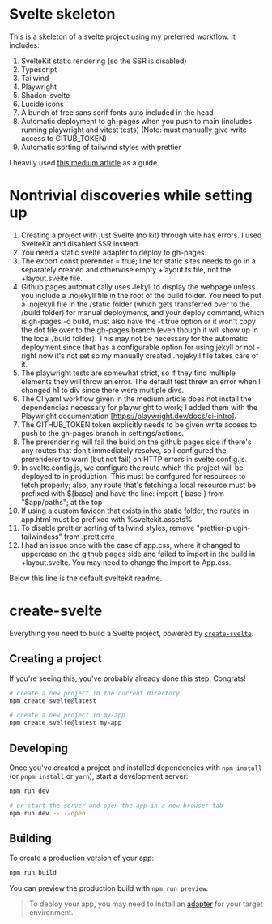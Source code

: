 # Svelte skeleton

This is a skeleton of a svelte project using my preferred workflow. It includes:
1. SvelteKit static rendering (so the SSR is disabled)
2. Typescript
3. Tailwind
4. Playwright
5. Shadcn-svelte
6. Lucide icons
7. A bunch of free sans serif fonts auto included in the head
8. Automatic deployment to gh-pages when you push to main (includes running playwright and vitest tests) (Note: must manually give write access to GITUB_TOKEN)
9. Automatic sorting of tailwind styles with prettier

I heavily used [this medium article](https://medium.com/front-end-weekly/ci-cd-with-github-actions-to-deploy-on-github-pages-73e225f8f131) as a guide.

# Nontrivial discoveries while setting up
1. Creating a project with just Svelte (no kit) through vite has errors. I used SvelteKit and disabled SSR instead.
2. You need a static svelte adapter to deploy to gh-pages.
3. The export const prerender = true; line for static sites needs to go in a separately created and otherwise empty +layout.ts file, not the +layout.svelte file.
4. Github pages automatically uses Jekyll to display the webpage unless you include a .nojekyll file in the root of the build folder. You need to put a .nojekyll file in the /static folder (which gets transferred over to the /build folder) for manual deployments, and your deploy command, which is gh-pages -d build, must also have the -t true option or it won't copy the dot file over to the gh-pages branch (even though it will show up in the local /build folder). This may not be necessary for the automatic deployment since that has a configurable option for using jekyll or not - right now it's not set so my manually created .nojekyll file takes care of it.
5. The playwright tests are somewhat strict, so if they find multiple elements they will throw an error. The default test threw an error when I changed h1 to div since there were multiple divs.
6. The CI yaml workflow given in the medium article does not install the dependencies necessary for playwright to work; I added them with the Playwright documentation [https://playwright.dev/docs/ci-intro].
7. The GITHUB_TOKEN token explicitly needs to be given write access to push to the gh-pages branch in settings/actions.
8. The prerendering will fail the build on the github pages side if there's any routes that don't immediately resolve, so I configured the prerenderer to warn (but not fail) on HTTP errors in svelte.config.js.
9. In svelte.config.js, we configure the route which the project will be deployed to in production. This must be confgured for resources to fetch properly; also, any route that's fetching a local resource must be prefixed with ${base} and have the line: import { base } from "$app/paths"; at the top
10. If using a custom favicon that exists in the static folder, the routes in app.html must be prefixed with %sveltekit.assets%
11. To disable prettier sorting of tailwind styles, remove "prettier-plugin-tailwindcss" from .prettierrc
12. I had an issue once with the case of app.css, where it changed to uppercase on the github pages side and failed to import in the build in +layout.svelte. You may need to change the import to App.css.



Below this line is the default sveltekit readme.

# create-svelte

Everything you need to build a Svelte project, powered by [`create-svelte`](https://github.com/sveltejs/kit/tree/main/packages/create-svelte).

## Creating a project

If you're seeing this, you've probably already done this step. Congrats!

```bash
# create a new project in the current directory
npm create svelte@latest

# create a new project in my-app
npm create svelte@latest my-app
```

## Developing

Once you've created a project and installed dependencies with `npm install` (or `pnpm install` or `yarn`), start a development server:

```bash
npm run dev

# or start the server and open the app in a new browser tab
npm run dev -- --open
```

## Building

To create a production version of your app:

```bash
npm run build
```

You can preview the production build with `npm run preview`.

> To deploy your app, you may need to install an [adapter](https://kit.svelte.dev/docs/adapters) for your target environment.
